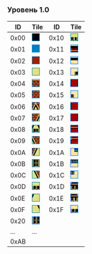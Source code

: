 ### Уровень 1.0

|ID|Tile|ID|Tile|
|---|---|---|---|
|0x00| ![00](../images/bg_level_1_0/00.bmp) |0x10| ![10](../images/bg_level_1_0/10.bmp) |
|0x01| ![01](../images/bg_level_1_0/01.bmp) |0x11| ![11](../images/bg_level_1_0/11.bmp) |
|0x02| ![02](../images/bg_level_1_0/02.bmp) |0x12| ![12](../images/bg_level_1_0/12.bmp) |
|0x03| ![03](../images/bg_level_1_0/03.bmp) |0x13| ![13](../images/bg_level_1_0/13.bmp) |
|0x04| ![04](../images/bg_level_1_0/04.bmp) |0x14| ![14](../images/bg_level_1_0/14.bmp) |
|0x05| ![05](../images/bg_level_1_0/05.bmp) |0x15| ![15](../images/bg_level_1_0/15.bmp) |
|0x06| ![06](../images/bg_level_1_0/06.bmp) |0x16| ![16](../images/bg_level_1_0/16.bmp) |
|0x07| ![07](../images/bg_level_1_0/07.bmp) |0x17| ![17](../images/bg_level_1_0/17.bmp) |
|0x08| ![08](../images/bg_level_1_0/08.bmp) |0x18| ![18](../images/bg_level_1_0/18.bmp) |
|0x09| ![09](../images/bg_level_1_0/09.bmp) |0x19| ![19](../images/bg_level_1_0/19.bmp) |
|0x0A| ![0A](../images/bg_level_1_0/0a.bmp) |0x1A| ![1A](../images/bg_level_1_0/1a.bmp) |
|0x0B| ![0B](../images/bg_level_1_0/0b.bmp) |0x1B| ![1B](../images/bg_level_1_0/1b.bmp) |
|0x0C| ![0C](../images/bg_level_1_0/0c.bmp) |0x1C| ![1C](../images/bg_level_1_0/1c.bmp) |
|0x0D| ![0D](../images/bg_level_1_0/0d.bmp) |0x1D| ![1D](../images/bg_level_1_0/1d.bmp) |
|0x0E| ![0E](../images/bg_level_1_0/0e.bmp) |0x1E| ![1E](../images/bg_level_1_0/1e.bmp) |
|0x0F| ![0F](../images/bg_level_1_0/0f.bmp) |0x1F| ![1F](../images/bg_level_1_0/1f.bmp) |
|0x20| ![20](../images/bg_level_1_0/20.bmp) |
|...|...|
|0xAB|   |
